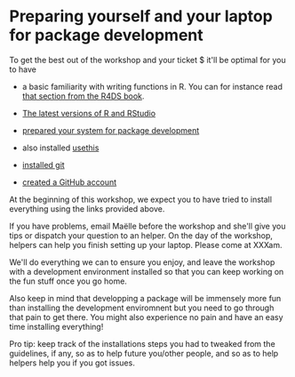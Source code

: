 Preparing yourself and your laptop for package development
===========================================================

To get the best out of the workshop and your ticket $ it'll be optimal for you to have

* a basic familiarity with writing functions in R. You can for instance read [that section from the R4DS book](http://r4ds.had.co.nz/functions.html#functions).

* [The latest versions of R and RStudio](http://stat545.com/block000_r-rstudio-install.html)

* [prepared your system for package development](http://stat545.com/packages01_system-prep.html)

* also installed [usethis](https://cran.r-project.org/web/packages/usethis/index.html)

* [installed git](http://happygitwithr.com/install-git.html) 

* [created a GitHub account](http://happygitwithr.com/github-acct.html)

At the beginning of this workshop, we expect you to have tried to install everything using the links provided above. 

If you have problems, email Maëlle before the workshop and she'll give you tips or dispatch your question to an helper. On the day of the workshop, helpers can help you finish setting up your laptop. Please come at XXXam.

We'll do everything we can to ensure you enjoy, and leave the workshop with a development environment installed so that you can keep working on the fun stuff once you go home.

Also keep in mind that developping a package will be immensely more fun than installing the development enviromnent but you need to go through that pain to get there. You might also experience no pain and have an easy time installing everything!

Pro tip: keep track of the installations steps you had to tweaked from the guidelines, if any, so as to help future you/other people, and so as to help helpers help you if you got issues.